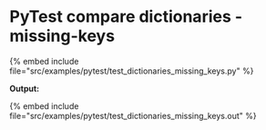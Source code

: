 # PyTest compare dictionaries  - missing-keys

{% embed include file="src/examples/pytest/test_dictionaries_missing_keys.py" %}

**Output:**

{% embed include file="src/examples/pytest/test_dictionaries_missing_keys.out" %}


